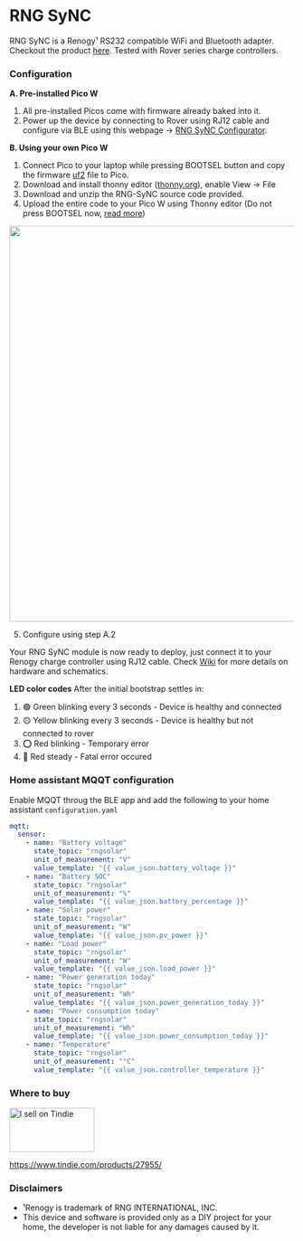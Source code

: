 # RNG SyNC
RNG SyNC is a Renogy¹ RS232 compatible  WiFi and Bluetooth adapter. Checkout the product [here](https://www.tindie.com/products/27955/). Tested with Rover series charge controllers.

### Configuration
**A. Pre-installed Pico W**
  1. All pre-installed Picos come with firmware already baked into it.
  2. Power up the device by connecting to Rover using RJ12 cable and configure via BLE using this webpage -> [RNG SyNC Configurator](https://thewestlabs.github.io/RNG-SyNC-doc/).

**B. Using your own Pico W**
  1. Connect Pico to your laptop while pressing BOOTSEL button and copy the firmware [uf2](https://micropython.org/download/rp2-pico-w/rp2-pico-w-latest.uf2) file to Pico.
  2. Download and install thonny editor ([thonny.org](https://thonny.org/)), enable View -> File
  3. Download and unzip the RNG-SyNC source code provided.
  4. Upload the entire code to your Pico W using Thonny editor (Do not press BOOTSEL now, [read more](https://www.electromaker.io/blog/article/electromaker-educator-getting-started-with-the-pico-w)) 
<img width="700px" src="https://user-images.githubusercontent.com/111796612/202618561-c0973ac7-efcb-4c31-af6c-e20cfc7628ea.png" />

  5. Configure using step A.2 


Your RNG SyNC module is now ready to deploy, just connect it to your Renogy charge controller using RJ12 cable. Check [Wiki](https://github.com/thewestlabs/RNG-SyNC-doc/wiki) for more details on hardware and schematics.

**LED color codes**
After the initial bootstrap settles in:
  1. 🟢 Green blinking every 3 seconds - Device is healthy and connected
  2. 🟡 Yellow blinking every 3 seconds - Device is healthy but not connected to rover
  3. ⭕ Red blinking - Temporary error
  4. 🔴 Red steady - Fatal error occured

### Home assistant MQQT configuration
Enable MQQT throug the BLE app and add the following to your home assistant `configuration.yaml`
```yaml
mqtt:
  sensor:
    - name: "Battery voltage"
      state_topic: "rngsolar"
      unit_of_measurement: "V"
      value_template: "{{ value_json.battery_voltage }}"
    - name: "Battery SOC"
      state_topic: "rngsolar"
      unit_of_measurement: "%"
      value_template: "{{ value_json.battery_percentage }}"
    - name: "Solar power"
      state_topic: "rngsolar"
      unit_of_measurement: "W"
      value_template: "{{ value_json.pv_power }}"
    - name: "Load power"
      state_topic: "rngsolar"
      unit_of_measurement: "W"
      value_template: "{{ value_json.load_power }}"
    - name: "Power generation today"
      state_topic: "rngsolar"
      unit_of_measurement: "Wh"
      value_template: "{{ value_json.power_generation_today }}"
    - name: "Power consumption today"
      state_topic: "rngsolar"
      unit_of_measurement: "Wh"
      value_template: "{{ value_json.power_consumption_today }}"
    - name: "Temperature"
      state_topic: "rngsolar"
      unit_of_measurement: "°C"
      value_template: "{{ value_json.controller_temperature }}"
```
### Where to buy
<a href="https://www.tindie.com/stores/westlabs/?ref=offsite_badges&utm_source=sellers_cyrils&utm_medium=badges&utm_campaign=badge_medium"><img src="https://d2ss6ovg47m0r5.cloudfront.net/badges/tindie-mediums.png" alt="I sell on Tindie" width="150" height="78"></a>

https://www.tindie.com/products/27955/

### Disclaimers
- ¹Renogy is trademark of RNG INTERNATIONAL, INC.
- This device and software is provided only as a DIY project for your home, the developer is not liable for any damages caused by it.
